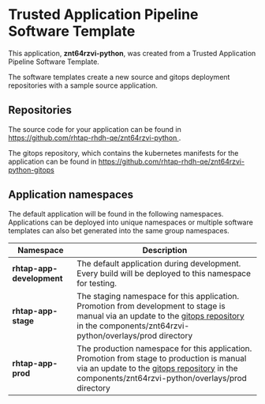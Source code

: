 # Trusted Application Pipeline Software Template

This application, **znt64rzvi-python**, was created from a Trusted Application Pipeline Software Template.

The software templates create a new source and gitops deployment repositories with a sample source application. 

## Repositories

The source code for your application can be found in [https://github.com/rhtap-rhdh-qe/znt64rzvi-python ](https://github.com/rhtap-rhdh-qe/znt64rzvi-python ).
 
The gitops repository, which contains the kubernetes manifests for the application can be found in 
[https://github.com/rhtap-rhdh-qe/znt64rzvi-python-gitops ](https://github.com/rhtap-rhdh-qe/znt64rzvi-python-gitops ) 

## Application namespaces 

The default application will be found in the following namespaces. Applications can be deployed into unique namespaces or multiple software templates can also bet generated into the same group namespaces.  

|  Namespace   |  Description   |  
| -------- | -------- |   
| **rhtap-app-development** | The default application during development. Every build will be deployed to this namespace for testing. | 
| **rhtap-app-stage** | The staging namespace for this application. Promotion from development to stage is manual via an update to the [gitops repository](https://github.com/rhtap-rhdh-qe/znt64rzvi-python-gitops ) in the components/znt64rzvi-python/overlays/prod directory |  
| **rhtap-app-prod** | The production namespace for this application. Promotion from stage to production is manual via an update to the [gitops repository](https://github.com/rhtap-rhdh-qe/znt64rzvi-python-gitops ) in the components/znt64rzvi-python/overlays/prod directory | 